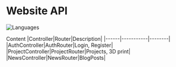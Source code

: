 # Website API

![Languages](https://arvidgithubembed.herokuapp.com/skills?languages=javascript,typescript,express&backgroundcolor=000000&title=Languages%20used%20im%20this%20project&titlecolor=ffffff&textcolor=000000&boxcolor=c6bcbc&bordercolor=0D1117)

Content
|Controller|Router|Description|
|------|-----------|--------|
|AuthController|AuthRouter|Login, Register|
|ProjectController|ProjectRouter|Projects, 3D print|
|NewsController|NewsRouter|BlogPosts|
